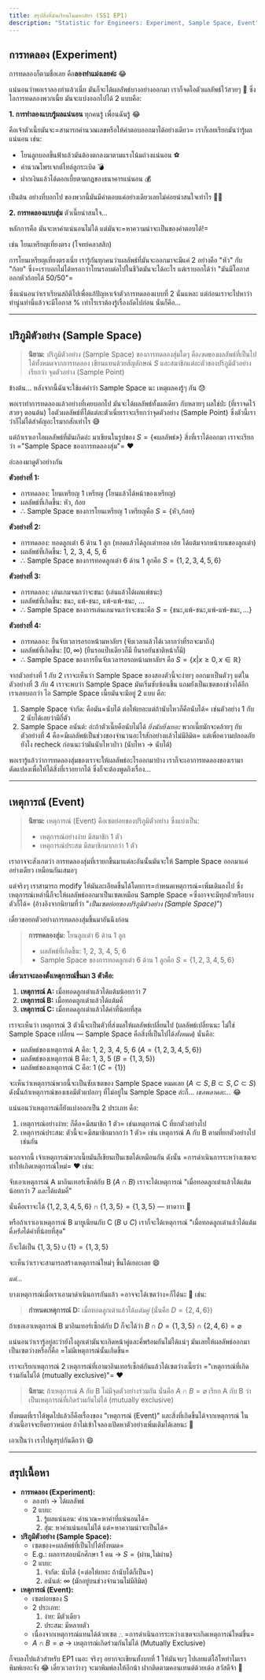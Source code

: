 ```yaml
---
title: สรุปสิ่งที่ฉันเรียนในมหาลัยฯ (SS1 EP1)
description: "Statistic for Engineers: Experiment, Sample Space, Event"
---
```


## การทดลอง (Experiment)

การทดลองก็ตามชื่อเลย คือ**ลองทำแม่งเลยค่ะ** 😂

แน่นอนว่าพอเราลองทำแล้วเนี่ย มันก็จะได้ผลลัพธ์บางอย่างออกมา เราก็จดไอตัวผลลัพธ์ไว้สวยๆ 📝 ซึ่งไอการทดลองพวกเนี้ย มันจะแบ่งออกไปได้ 2 แบบคือ:

**1. การทำลองแบบรู้ผลแน่นอน** ทุกคนรู้ เพื่อนฉันรู้ 😂

คือเจ้าตัวเนี้ยมันจะ=สามารถคำนวณเลขหรือให้คำตอบออกมาได้อย่างเดียว= เราก็เลยเรียกมันว่ารู้ผลแน่นอน เช่น:

- โยนลูกบอลขึ้นฟ้าแล้วมันต้องตกลงมาตามแรงโน้มถ่วงแน่นอน ⚽
- คำนวณโพรเจกต์ไทล์ลูกระเบิด 💣
- ฝากเงินแล้วได้ดอกเบี้ยตามกฎของธนาคารแน่นอน 💰

เป็นต้น อย่างที่บอกไป ของพวกนี้มันมีคำตอบแค่อย่างเดียวเลยไม่ค่อยน่าสนใจเท่าไร 🤷‍♀️

**2. การทดลองแบบสุ่ม** ตัวเนี๊ยน่าสนใจ...

หลักการคือ มันจะหาค่าแน่นอนไม่ได้ แต่มันจะ=หาความน่าจะเป็นของคำตอบได้!=

เช่น โยนเหรียญเที่ยงตรง (โจทย์คลาสสิก)

การโยนเหรียญเที่ยงตรงเนี่ย เรารู้กันทุกคนว่าผลลัพธ์ที่มันจะออกมาจะมีแค่ 2 อย่างคือ "หัว" กับ "ก้อย" ซึ่ง=เราบอกไม่ได้หรอกว่าโยนรอบต่อไปในชีวิตมันจะได้อะไร แต่เราบอกได้ว่า "มันมีโอกาสออกหัวก้อยได้ 50/50"=

ซึ่งแน่นอนว่าเราเรียนสถิติไปเพื่อแก้ปัญหาเจ้าตัวการทดลองแบบที่ 2 นั่นแหละ แต่ก่อนเราจะไปหาว่า ทำนู่นทำนี่แล้วจะมีโอกาส % เท่าไรเราต้องรู้เรื่องถัดไปก่อน นั่นก็คือ...

---

## ปริภูมิตัวอย่าง (Sample Space)

> **นิยาม:** ปริภูมิตัวอย่าง (Sample Space) ของการทดลองสุ่มใดๆ คือ*เซต*ของผลลัพธ์ที่เป็นไปได้ทั้งหมดจากการทดลอง เขียนแทนด้วยสัญลักษณ์ $S$ และสมาชิกแต่ละตัวของปริภูมิตัวอย่าง เรียกว่า จุดตัวอย่าง (Sample Point)

ข้างต้น... หลังจากนี้ฉันจะใช้แค่คำว่า Sample Space นะ เหตุผลคงรู้ๆ กัน 😓

พอเราทำการทดลองแล้วอย่างที่เคยบอกไป มันจะได้ผลลัพธ์ทั้งผลเดียว กับหลายๆ ผลใช่ป่ะ (ที่เราจดไว้สวยๆ ตอนต้น) ไอตัวผลลัพธ์ที่ได้แต่ละตัวเนี่ยเราจะเรียกว่าจุดตัวอย่าง (Sample Point) ซึ่งตัวนี้เราว่าก็ไม่ได้สำคัญอะไรมากสักเท่าไร 😅

แต่ถ้าเราเอาไอผลลัพธ์ที่มันเกิดอ่ะ มาเขียนในรูปของ $S=\{$&laquo;ผลลัพธ์&raquo;$\}$
สิ่งที่เราได้ออกมา เราจะเรียกว่า ="Sample Space ของการทดลองสุ่ม"= ❤

อ่ะลองมาดูตัวอย่างกัน

**ตัวอย่างที่ 1:**

- การทดลอง: โยนเหรียญ 1 เหรียญ (โยนแล้วได้หน้าของเหรียญ)
- ผลลัพธ์ที่เกิดขึ้น: หัว, ก้อย
- $\therefore$ Sample Space ของการโยนเหรียญ 1 เหรียญคือ $S=\{$หัว$,$ก้อย$\}$

**ตัวอย่างที่ 2:**

- การทดลอง: ทอดลูกเต๋า 6 ด้าน 1 ลูก (ทอดแล้วได้ลูกเต๋าทอด เอ้ย ได้แต้มจากหน้าบนของลูกเต๋า)
- ผลลัพธ์ที่เกิดขึ้น: 1, 2, 3, 4, 5, 6
- $\therefore$ Sample Space ของการทอดลูกเต๋า 6 ด้าน 1 ลูกคือ $S=\{1,2,3,4,5,6\}$

**ตัวอย่างที่ 3:**

- การทดลอง: เล่นเกมจนกว่าจะชนะ (เล่นแล้วได้ผลแพ้ชนะ)
- ผลลัพธ์ที่เกิดขึ้น: ชนะ, แพ้-ชนะ, แพ้-แพ้-ชนะ, ...
- $\therefore$ Sample Space ของการเล่นเกมจนกว่าจะชนะคือ $S=\{$ชนะ$,$แพ้-ชนะ$,$แพ้-แพ้-ชนะ$,\dots\}$

**ตัวอย่างที่ 4:**

- การทดลอง: ยืนจับเวลารอรถหน้ามหาลัยฯ (จับเวลาแล้วได้เวลากว่าที่รถจะมาถึง)
- ผลลัพธ์ที่เกิดขึ้น: $[0,\infty)$ (ยืนรอแป๊บเดียวก็มี ยืนรอยันชาติหน้าก็มี)
- $\therefore$ Sample Space ของการยืนจับเวลารอรถหน้ามหาลัยฯ คือ $S=\{x|x\geq 0,x\in \mathbb R\}$

จากตัวอย่างที่ 1 กับ 2 เราจะเห็นว่า Sample Space ของสองตัวนี้จะง่ายๆ ออกมาเป็นตัวๆ แต่ในตัวอย่างที่ 3 กับ 4 เราจะพบว่า Sample Space มันเริ่มซับซ้อนขึ้น แถมยังเป็นเซตของช่วงได้อีก เราเลยบอกว่า ไอ Sample Space เนี้ยมันจะมีอยู่ 2 แบบ คือ:

1. Sample Space จำกัด: คือมัน=นับได้ ต่อให้เยอะแต่ถ้านับไหวก็คือนับได้= เช่นตัวอย่าง 1 กับ 2 นับได้เลยว่ามีกี่ตัว
2. Sample Space อนันต์: อ่ะถ้าตัวเนี๊ยคือนับไม่ได้ _ยิ่งนับยิ่งเยอะ_ พวกเนี๊ยมักจะคล้ายๆ กับตัวอย่างที่ 4 คือ=มีผลลัพธ์เป็นช่วงของจำนวนอะไรสักอย่างแล้วไม่มีลิมิต= แต่เพื่อความปลอดภัยยังไง recheck ก่อนนะว่ามันนับไหวป่าว (นับไหว &rarr; นับได้)

พอเรารู้แล้วว่าการทดลองสุ่มของเราจะให้ผลลัพธ์อะไรออกมาบ้าง เราก็จะเอาการทดลองของเรามาดัดแปลงเพื่อให้ได้สิ่งที่เราอยากได้ ซึ่งก็จะต้องพูดถึงเรื่อง...

---

## เหตุการณ์ (Event)

> **นิยาม:** เหตุการณ์ (Event) คือเซตย่อยของปริภูมิตัวอย่าง ซึ่งแบ่งเป็น:
>
> - เหตุการณ์อย่างง่าย มีสมาชิก 1 ตัว
> - เหตุการณ์ประสม มีสมาชิกมากกว่า 1 ตัว

เราอาจจะสังเกตว่า การทดลองสุ่มที่เรายกขึ้นมาแต่ละอันนั้นมันจะให้ Sample Space ออกมาแค่อย่างเดียว เหมือนกันเสมอๆ

แต่จริงๆ เราสามารถ modify ให้มันละเอียดขึ้นได้โดยการ=กำหนดเหตุการณ์=เพิ่มเติมลงไป ซึ่งเหตุการณ์เหล่านี้ก็จะให้ผลลัพธ์ออกมาเป็นเซตเหมือน Sample Space =ซึ่งอาจจะมีทุกตัวหรือบางตัวก็ได้= (อ้างอิงจากนิยามที่ว่า "*เป็นเซตย่อยของปริภูมิตัวอย่าง (Sample Space)*")

เดี๋ยวขอยกตัวอย่างการทดลองสุ่มขึ้นมาอันนึงก่อน

> **การทดลองสุ่ม:** โยนลูกเต๋า 6 ด้าน 1 ลูก
>
> - ผลลัพธ์ที่เกิดขึ้น: 1, 2, 3, 4, 5, 6
> - Sample Space ของการทอดลูกเต๋า 6 ด้าน 1 ลูกคือ $S=\{1,2,3,4,5,6\}$

**เดี๋ยวเราจะลองตั้งเหตุการณ์ขึ้นมา 3 ตัวคือ:**

1. **เหตุการณ์ A:** เมื่อทอดลูกเต๋าแล้วได้แต้มน้อยกว่า 7
2. **เหตุการณ์ B:** เมื่อทอดลูกเต๋าแล้วได้แต้มคี่
3. **เหตุการณ์ C:** เมื่อทอดลูกเต๋าแล้วได้ค่าที่น้อยที่สุด

เราจะเห็นว่า เหตุการณ์ 3 ตัวนี้จะเป็นตัวที่ส่งผลให้ผลลัพธ์เปลี่ยนไป (ผลลัพธ์เปลี่ยนนะ ไม่ใช่ Sample Space เปลี่ยน &mdash; Sample Space คือสิ่งที่เป็นไปได้*ทั้งหมด*) นั่นคือ:

- ผลลัพธ์ของเหตุการณ์ A คือ: 1, 2, 3, 4, 5, 6 ($A=\{1,2,3,4,5,6\}$)
- ผลลัพธ์ของเหตุการณ์ B คือ: 1, 3, 5 ($B=\{1,3,5\}$)
- ผลลัพธ์ของเหตุการณ์ C คือ: 1 ($C=\{1\}$)

จะเห็นว่าเหตุการณ์พวกนี้จะเป็นซับเซตของ Sample Space หมดเลย ($A\subset S,B\subset S,C\subset S$) ดังนั้นถ้าเหตุการณ์ของเธอมีตัวแปลกๆ ที่ไม่อยู่ใน Sample Space ล่ะก็... *เธอพลาดละ...* 😂

แน่นอนว่าเหตุการณ์ก็ยังแบ่งออกเป็น 2 ประเภท คือ:

1. เหตุการณ์อย่างง่าย: ก็คือ=มีสมาชิก 1 ตัว= เช่นเหตุการณ์ C ที่ยกตัวอย่างไป
2. เหตุการณ์ประสม: ตัวนี้จะ=มีสมาชิกมากกว่า 1 ตัว= เช่น เหตุการณ์ A กับ B ตามที่ยกตัวอย่างไปเช่นกัน

นอกจากนี้ เจ้าเหตุการณ์พวกเนี๊ยมันก็เขียนเป็นเซตได้เหมือนกัน ดังนั้น =การดำเนินการระหว่างเซตจะทำให้เกิดเหตุการณ์ใหม่= ❤ เช่น:

จับเอาเหตุการณ์ A มาอินเทอร์เซ็กต์กับ B ($A\cap B$) เราจะได้เหตุการณ์ "เมื่อทอดลูกเต๋าแล้วได้แต้มน้อยกว่า 7 *และ*ได้แต้มคี่"

นั่นคือเราจะได้ $\{1,2,3,4,5,6\}\cap\{1,3,5\}=\{1,3,5\}$ &mdash; ทาดาาา 🎉

หรือถ้าเราเอาเหตุการณ์ B มายูเนียนกับ C ($B\cup C$) เราก็จะได้เหตุการณ์ "เมื่อทอดลูกเต๋าแล้วได้แต้มคี่*หรือ*ได้ค่าที่น้อยที่สุด"

ก็จะได้เป็น $\{1,3,5\}\cup\{1\}=\{1,3,5\}$

จะเห็นว่าเราจะสามารถสร้างเหตุการณ์ใหม่ๆ ขึ้นได้เยอะเลย 😄

*แต่...*

บางเหตุการณ์เมื่อเราเอามาดำเนินการกันแล้ว =อาจจะได้เซตว่าง=ก็ได้นะ 🤔 เช่น:

> **กำหนดเหตุการณ์ D:** เมื่อทอดลูกเต๋าแล้วได้*แต้มคู่* (นั่นคือ $D=\{2,4,6\}$)

ถ้าเธอเอาเหตุการณ์ B มาอินเทอร์เซ็กต์กับ D ก็จะได้ว่า $B\cap D=\{1,3,5\}\cap\{2,4,6\}=\varnothing$

แน่นอนว่าเรารู้อยู่ละว่ายังไงลูกเต๋ามันจะเกิดหน้าคู่และคี่พร้อมกันไม่ได้แน่ๆ มันเลยให้ผลลัพธ์ออกมาเป็นเซตว่างหรือก็คือ =ไม่มีเหตุการณ์นั้นเกิดขึ้น=

เราจะเรียกเหตุการณ์ 2 เหตุการณ์ที่เอามาอินเทอร์เซ็กต์กันแล้วได้เซตว่างเนี๊ยว่า ="เหตุการณ์ที่เกิดร่วมกันไม่ได้ (mutually exclusive)"= ❤

> **นิยาม:** ถ้าเหตุการณ์ A กับ B ไม่มีจุดตัวอย่างร่วมกัน นั่นคือ $A\cap B=\varnothing$ เรียก A กับ B ว่า เป็นเหตุการณ์ที่เกิดร่วมกันไม่ได้ (mutually exclusive)

ทั้งหมดที่เราได้พูดไปแล้วก็คือเรื่องของ "เหตุการณ์ (Event)" และสิ่งที่เกิดขึ้นได้จากเหตุการณ์ ในส่วนนี้อาจจะยืดยาวหน่อย ถ้าไม่เข้าใจลองเปิดหาตัวอย่างเพิ่มเติมได้เลยนะ 🔎

เอาเป็นว่า เราไปดูสรุปกันดีกว่า 😄

---

## สรุปเนื้อหา

- **การทดลอง (Experiment):**
  - ลองทำ &rarr; ได้ผลลัพธ์
  - 2 แบบ:
    1. รู้ผลแน่นอน: คำนวณ=หาค่าที่แน่นอนได้=
    2. สุ่ม: หาค่าแน่นอนไม่ได้ แต่=หาความน่าจะเป็นได้=
- **ปริภูมิตัวอย่าง (Sample Space):**
  - เซตของ=ผลลัพธ์ที่เป็นไปได้ทั้งหมด=
  - E.g.: ผลการสอบนักศึกษา 1 คน &rarr; $S=\{$ผ่าน$,$ไม่ผ่าน$\}$
  - 2 แบบ:
    1. จำกัด: นับได้ (=ต่อให้เยอะ ถ้านับได้ก็เป็น=)
    2. อนันต์: $\infty$ (มักอยู่บนช่วงจำนวนไม่มีลิมิต)
- **เหตุการณ์ (Event):**
  - เซตย่อยของ S
  - 2 ประเภท:
    1. ง่าย: มีตัวเดียว
    2. ประสม: มีหลายตัว
  - เนื่องจากเหตุการณ์แทนได้ด้วยเซต $\therefore$ =การดำเนินการระหว่างเซตจะเกิดเหตุการณ์ใหม่ขึ้น=
  - $A\cap B=\varnothing$ &rarr; เหตุการณ์เกิดร่วมกันไม่ได้ (Mutually Exclusive)

ก็จบลงไปแล้วสำหรับ EP1 เนอะ จริงๆ อยากจะเขียนทั้งบทที่ 1 ให้มันจบๆ ไปเลยแต่โอ้โหทำไมเราพิมพ์เยอะจัง 😂 เดี๋ยวเวลาว่างๆ จะมาพิมพ์ลงให้อีกน้า ฝากติดตามคอนเทนต์ด้วยเด้อ สวัสดีจ้า 🥰